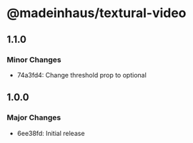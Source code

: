 # @madeinhaus/textural-video

## 1.1.0

### Minor Changes

- 74a3fd4: Change threshold prop to optional

## 1.0.0

### Major Changes

- 6ee38fd: Initial release
